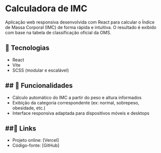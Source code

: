 # Calculadora de IMC

Aplicação web responsiva desenvolvida com React para calcular o Índice de Massa Corporal (IMC) de forma rápida e intuitiva. O resultado é exibido com base na tabela de classificação oficial da OMS.

## 🔧 Tecnologias
- React
- Vite
- SCSS (modular e escalável)

## ## 🚀 Funcionalidades
- Cálculo automático do IMC a partir do peso e altura informados
- Exibição da categoria correspondente (ex: normal, sobrepeso, obesidade, etc.)
- Interface responsiva adaptada para dispositivos móveis e desktops

## ##🔗 Links
- Projeto online: [Vercel]
- Código-fonte: [GitHub]